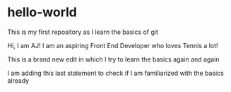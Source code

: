 # hello-world
This is my first repository as I learn the basics of git

Hi, I am AJ! I am an aspiring Front End Developer who loves Tennis a lot!

This is a brand new edit in which I try to learn the basics again and again

I am adding this last statement to check if I am familiarized with the basics already
